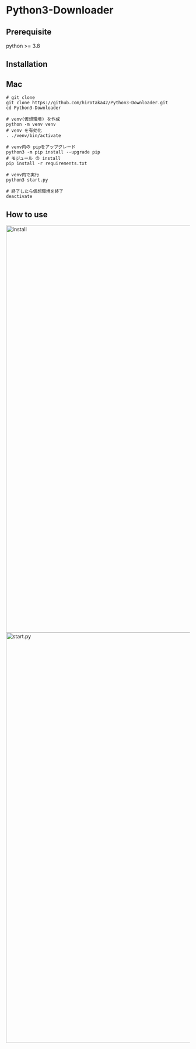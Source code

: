 # Python3-Downloader

## Prerequisite

python >= 3.8

## Installation

## Mac

```
# git clone
git clone https://github.com/hirotaka42/Python3-Downloader.git
cd Python3-Downloader

# venv(仮想環境) を作成
python -m venv venv
# venv を有効化
. ./venv/bin/activate

# venv内の pipをアップグレード
python3 -m pip install --upgrade pip
# モジュール の install 
pip install -r requirements.txt

# venv内で実行
python3 start.py

# 終了したら仮想環境を終了
deactivate
```

## How to use

<img width="1112" alt="install" src="https://user-images.githubusercontent.com/79750434/142763304-ecee34e8-4ff9-4124-b3d5-3bee74a890a2.png">

<img width="1121" alt="start.py" src="https://user-images.githubusercontent.com/79750434/142763312-acf23996-489b-4e9e-bd63-fa3bd89e33cc.png">


